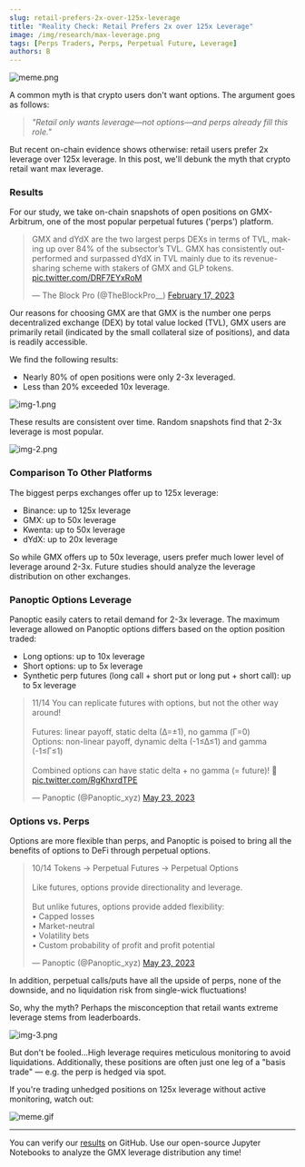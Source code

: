 ```yaml
---
slug: retail-prefers-2x-over-125x-leverage
title: "Reality Check: Retail Prefers 2x over 125x Leverage"
image: /img/research/max-leverage.png
tags: [Perps Traders, Perps, Perpetual Future, Leverage]
authors: B
---
```

![meme.png](./meme.png)

A common myth is that crypto users don't want options. The argument goes as follows:

> *"Retail only wants leverage—not options—and perps already fill this role."*

But recent on-chain evidence shows otherwise: retail users prefer 2x leverage over 125x leverage. In this post, we'll debunk the myth that crypto retail want max leverage.

<!--truncate-->

### Results

For our study, we take on-chain snapshots of open positions on GMX-Arbitrum, one of the most popular perpetual futures ('perps') platform.

<blockquote class="twitter-tweet"><p lang="en" dir="ltr">GMX and dYdX are the two largest perps DEXs in terms of TVL, making up over 84% of the subsector’s TVL. GMX has consistently outperformed and surpassed dYdX in TVL mainly due to its revenue-sharing scheme with stakers of GMX and GLP tokens. <a href="https://t.co/DRF7EYxRoM">pic.twitter.com/DRF7EYxRoM</a></p>&mdash; The Block Pro (@TheBlockPro__) <a href="https://twitter.com/TheBlockPro__/status/1626635330307620866?ref_src=twsrc%5Etfw">February 17, 2023</a></blockquote> <script async src="https://platform.twitter.com/widgets.js" charset="utf-8"></script>

Our reasons for choosing GMX are that GMX is the number one perps decentralized exchange (DEX) by total value locked (TVL), GMX users are primarily retail (indicated by the small collateral size of positions), and data is readily accessible.

We find the following results:
- Nearly 80% of open positions were only 2-3x leveraged.
- Less than 20% exceeded 10x leverage.

![img-1.png](./img-1.png)

These results are consistent over time. Random snapshots find that 2-3x leverage is most popular.

![img-2.png](./img-2.png)

### Comparison To Other Platforms

The biggest perps exchanges offer up to 125x leverage:
- Binance: up to 125x leverage
- GMX: up to 50x leverage
- Kwenta: up to 50x leverage
- dYdX: up to 20x leverage

So while GMX offers up to 50x leverage, users prefer much lower level of leverage around 2-3x. Future studies should analyze the leverage distribution on other exchanges.

### Panoptic Options Leverage
Panoptic easily caters to retail demand for 2-3x leverage. The maximum leverage allowed on Panoptic options differs based on the option position traded:
- Long options: up to 10x leverage
- Short options: up to 5x leverage
- Synthetic perp futures (long call + short put or long put + short call): up to 5x leverage

<blockquote class="twitter-tweet" data-conversation="none"><p lang="en" dir="ltr">11/14 You can replicate futures with options, but not the other way around!<br/><br/>Futures: linear payoff, static delta (∆=±1), no gamma (Γ=0)<br/>Options: non-linear payoff, dynamic delta (-1≤∆≤1) and gamma (-1≤Γ≤1)<br/><br/>Combined options can have static delta + no gamma (= future)! 🤯 <a href="https://t.co/RgKhxrdTPE">pic.twitter.com/RgKhxrdTPE</a></p>&mdash; Panoptic (@Panoptic_xyz) <a href="https://twitter.com/Panoptic_xyz/status/1661114878009180160?ref_src=twsrc%5Etfw">May 23, 2023</a></blockquote> <script async src="https://platform.twitter.com/widgets.js" charset="utf-8"></script>

### Options vs. Perps
Options are more flexible than perps, and Panoptic is poised to bring all the benefits of options to DeFi through perpetual options.

<blockquote class="twitter-tweet" data-conversation="none"><p lang="en" dir="ltr">10/14 Tokens → Perpetual Futures → Perpetual Options<br/><br/>Like futures, options provide directionality and leverage.<br/><br/>But unlike futures, options provide added flexibility:<br/>• Capped losses<br/>• Market-neutral<br/>• Volatility bets<br/>• Custom probability of profit and profit potential</p>&mdash; Panoptic (@Panoptic_xyz) <a href="https://twitter.com/Panoptic_xyz/status/1661114864386068480?ref_src=twsrc%5Etfw">May 23, 2023</a></blockquote> <script async src="https://platform.twitter.com/widgets.js" charset="utf-8"></script>

In addition, perpetual calls/puts have all the upside of perps, none of the downside, and no liquidation risk from single-wick fluctuations!

So, why the myth? Perhaps the misconception that retail wants extreme leverage stems from leaderboards.

![img-3.png](./img-3.png)

But don't be fooled...High leverage requires meticulous monitoring to avoid liquidations. Additionally, these positions are often just one leg of a "basis trade" — e.g. the perp is hedged via spot.

If you're trading unhedged positions on 125x leverage without active monitoring, watch out:

![meme.gif](meme.gif)

---

You can verify our [results](https://github.com/panoptic-labs/research/tree/main/_research-bites/20230614) on GitHub. Use our open-source Jupyter Notebooks to analyze the GMX leverage distribution any time!